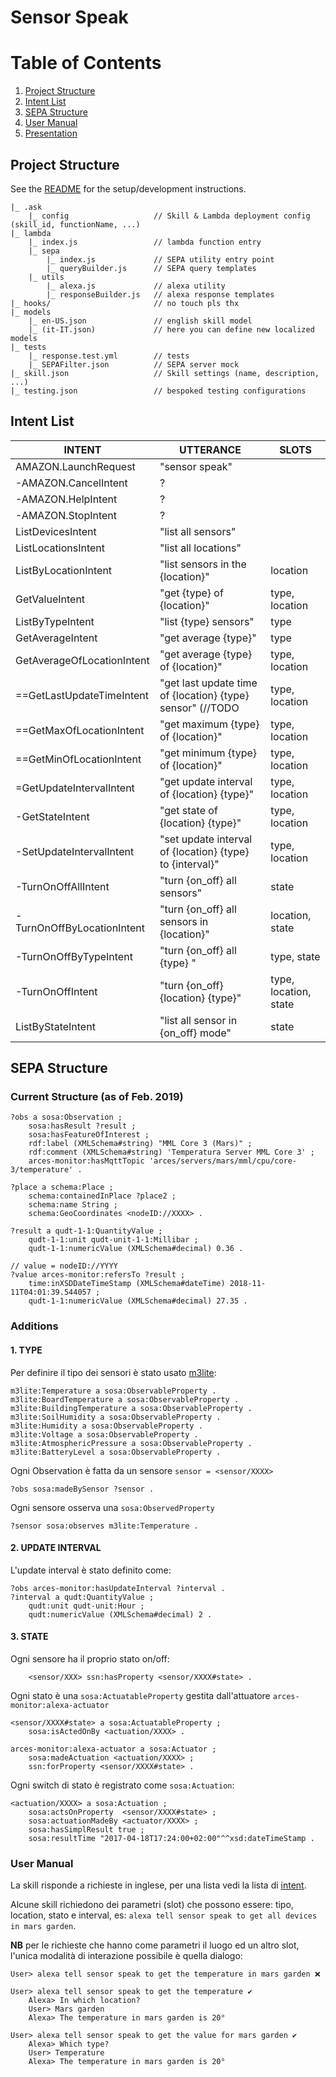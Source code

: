 # Sensor Speak


# Table of Contents
1. [Project Structure](#project-structure)
2. [Intent List](#intent-list)
3. [SEPA Structure](#sepa-structure)
4. [User Manual](#user-manual)
5. [Presentation](https://docs.google.com/presentation/d/1z1K3b1ayt4vse97CCCZw-YXvw6vxNNqit3ZHSa7MjD0/edit#slide=id.g4f1755e562_4_30)

## Project Structure

See the [README](../README.md) for the setup/development instructions.

```
|_ .ask
    |_ config                   // Skill & Lambda deployment config (skill_id, functionName, ...)
|_ lambda
    |_ index.js                 // lambda function entry
    |_ sepa
        |_ index.js             // SEPA utility entry point
        |_ queryBuilder.js      // SEPA query templates
    |_ utils
        |_ alexa.js             // alexa utility
        |_ responseBuilder.js   // alexa response templates
|_ hooks/                       // no touch pls thx
|_ models
    |_ en-US.json               // english skill model
    |_ (it-IT.json)             // here you can define new localized models
|_ tests
    |_ response.test.yml        // tests
    |_ SEPAFilter.json          // SEPA server mock
|_ skill.json                   // Skill settings (name, description, ...)
|_ testing.json                 // bespoked testing configurations
```


## Intent List

|INTENT|UTTERANCE|SLOTS|
| ---- | ---- |----|
|AMAZON.LaunchRequest|"sensor speak"||
|-AMAZON.CancelIntent|?||
|-AMAZON.HelpIntent|?||
|-AMAZON.StopIntent|?||
|ListDevicesIntent|"list all sensors"||
|ListLocationsIntent|"list all locations"||
|ListByLocationIntent|"list sensors in the {location}"|location|
|GetValueIntent|"get {type} of {location}"|type, location|
|ListByTypeIntent|"list {type} sensors"|type|
|GetAverageIntent|"get average {type}"|type|
|GetAverageOfLocationIntent|"get average {type} of {location}"|type, location|
|==GetLastUpdateTimeIntent|"get last update time of {location} {type} sensor"  (//TODO |type, location|
|==GetMaxOfLocationIntent| "get maximum {type} of {location}"|type, location|
|==GetMinOfLocationIntent| "get minimum {type} of {location}"|type, location|
|=GetUpdateIntervalIntent|"get update interval of {location} {type}"|type, location|
|-GetStateIntent|"get state of {location} {type}"|type, location|
|-SetUpdateIntervalIntent|"set update interval of {location} {type} to {interval}"|type, location|
|-TurnOnOffAllIntent|"turn {on_off} all sensors"|state|
|-TurnOnOffByLocationIntent|"turn {on_off} all sensors in {location}"|location, state|
|-TurnOnOffByTypeIntent|"turn {on_off} all {type} "|type, state|
|-TurnOnOffIntent|"turn {on_off} {location} {type}"|type, location, state|
|ListByStateIntent|"list all sensor in {on_off} mode"|state|

## SEPA Structure
### Current Structure (as of Feb. 2019)
```sparql
?obs a sosa:Observation ;
    sosa:hasResult ?result ;
    sosa:hasFeatureOfInterest ;
    rdf:label (XMLSchema#string) "MML Core 3 (Mars)" ;
    rdf:comment (XMLSchema#string) 'Temperatura Server MML Core 3' ;
    arces-monitor:hasMqttTopic 'arces/servers/mars/mml/cpu/core-3/temperature' .

?place a schema:Place ;
    schema:containedInPlace ?place2 ;
    schema:name String ;
    schema:GeoCoordinates <nodeID://XXXX> .

?result a qudt-1-1:QuantityValue ;
    qudt-1-1:unit qudt-unit-1-1:Millibar ;
    qudt-1-1:numericValue (XMLSchema#decimal) 0.36 .

// value = nodeID://YYYY
?value arces-monitor:refersTo ?result ;
    time:inXSDDateTimeStamp (XMLSchema#dateTime) 2018-11-11T04:01:39.544057 ;
    qudt-1-1:numericValue (XMLSchema#decimal) 27.35 .
```

### Additions

#### 1. TYPE
Per definire il tipo dei sensori è stato usato [m3lite](https://github.com/fiesta-iot/ontology/blob/master/m3-lite.owl):

```sparql
m3lite:Temperature a sosa:ObservableProperty .
m3lite:BoardTemperature a sosa:ObservableProperty .
m3lite:BuildingTemperature a sosa:ObservableProperty .
m3lite:SoilHumidity a sosa:ObservableProperty .
m3lite:Humidity a sosa:ObservableProperty .
m3lite:Voltage a sosa:ObservableProperty .
m3lite:AtmosphericPressure a sosa:ObservableProperty .
m3lite:BatteryLevel a sosa:ObservableProperty .
```

Ogni Observation è fatta da un sensore `sensor = <sensor/XXXX>`

```sparql
?obs sosa:madeBySensor ?sensor .
```

Ogni sensore osserva una `sosa:ObservedProperty`

```sparql
?sensor sosa:observes m3lite:Temperature .
```


#### 2. UPDATE INTERVAL
L'update interval è stato definito come:

```sparql
?obs arces-monitor:hasUpdateInterval ?interval .
?interval a qudt:QuantityValue ;
    qudt:unit qudt-unit:Hour ;
    qudt:numericValue (XMLSchema#decimal) 2 .
```


#### 3. STATE

Ogni sensore ha il proprio stato on/off:

```sparql
    <sensor/XXX> ssn:hasProperty <sensor/XXXX#state> . 
```

Ogni stato è una `sosa:ActuatableProperty` gestita dall'attuatore `arces-monitor:alexa-actuator`

```sparql
<sensor/XXXX#state> a sosa:ActuatableProperty ;
    sosa:isActedOnBy <actuation/XXXX> .

arces-monitor:alexa-actuator a sosa:Actuator ;
    sosa:madeActuation <actuation/XXXX> ;
    ssn:forProperty <sensor/XXXX#state> .
```

Ogni switch di stato è registrato come `sosa:Actuation`:

```sparql
<actuation/XXXX> a sosa:Actuation ;
    sosa:actsOnProperty  <sensor/XXXX#state> ;
    sosa:actuationMadeBy <actuator/XXXX> ; 
    sosa:hasSimplResult true ;
    sosa:resultTime "2017-04-18T17:24:00+02:00"^^xsd:dateTimeStamp .
```

### User Manual
La skill risponde a richieste in inglese, per una lista vedi la lista di [intent](#intent-list).

Alcune skill richiedono dei parametri (slot) che possono essere: tipo, location, stato e interval, es: `alexa tell sensor speak to get all devices in mars garden`.

**NB** per le richieste che hanno come parametri il luogo ed un altro slot, l'unica modalità di interazione possibile è quella dialogo:

```
User> alexa tell sensor speak to get the temperature in mars garden ❌

User> alexa tell sensor speak to get the temperature ✔️
    Alexa> In which location?
    User> Mars garden
    Alexa> The temperature in mars garden is 20°

User> alexa tell sensor speak to get the value for mars garden ✔️
    Alexa> Which type?
    User> Temperature
    Alexa> The temperature in mars garden is 20°
```